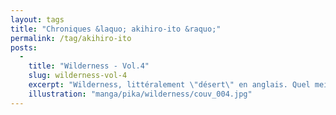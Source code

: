 ```yaml
---
layout: tags
title: "Chroniques &laquo; akihiro-ito &raquo;"
permalink: /tag/akihiro-ito
posts:
  -
    title: "Wilderness - Vol.4"
    slug: wilderness-vol-4
    excerpt: "Wilderness, littéralement \"désert\" en anglais. Quel meilleur titre pour ce manga se déroulant précisément dans le désert du mexique. Bien entendu, le titre est à prendre au propre comme au figuré.Wilderness nous place dans la peau de trois japonais, fugitifs. Takashi Seruma est le seul survivant du casse spectaculaire de la banque WN de Los"
    illustration: "manga/pika/wilderness/couv_004.jpg"
---
```


